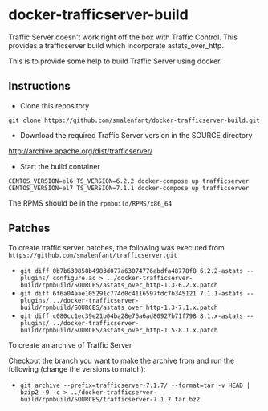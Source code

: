 # docker-trafficserver-build

Traffic Server doesn't work right off the box with Traffic Control. This provides a trafficserver build which incorporate astats_over_http.

This is to provide some help to build Traffic Server using docker.

## Instructions

- Clone this repository

`git clone https://github.com/smalenfant/docker-trafficserver-build.git`

- Download the required Traffic Server version in the SOURCE directory

http://archive.apache.org/dist/trafficserver/

- Start the build container

```
CENTOS_VERSION=el6 TS_VERSION=6.2.2 docker-compose up trafficserver
CENTOS_VERSION=el7 TS_VERSION=7.1.1 docker-compose up trafficserver
```

The RPMS should be in the `rpmbuild/RPMS/x86_64` 

## Patches

To create traffic server patches, the following was executed from `https://github.com/smalenfant/trafficserver.git`

- `git diff 0b7b630858b4983d077a63074776abdfa48778f8 6.2.2-astats -- plugins/ configure.ac > ../docker-trafficserver-build/rpmbuild/SOURCES/astats_over_http-1.3-6.2.x.patch`
- `git diff 6f6a04aae105291c774d0c4116597fdc7b345121 7.1.1-astats -- plugins/ ../docker-trafficserver-build/rpmbuild/SOURCES/astats_over_http-1.3-7.1.x.patch`
- `git diff c080cc1ec39e21b04ba28e76a6ad80927b71f798 8.1.x-astats -- plugins/ ../docker-trafficserver-build/rpmbuild/SOURCES/astats_over_http-1.5-8.1.x.patch`

To create an archive of Traffic Server

Checkout the branch you want to make the archive from and run the following (change the versions to match):

- `git archive --prefix=trafficserver-7.1.7/ --format=tar -v HEAD | bzip2 -9 -c > ../docker-trafficserver-build/rpmbuild/SOURCES/trafficserver-7.1.7.tar.bz2`
